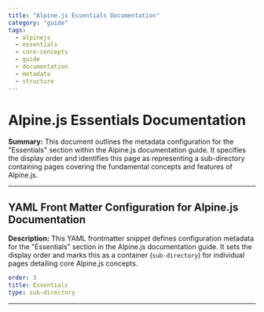 ```yaml
---
title: "Alpine.js Essentials Documentation"
category: "guide"
tags:
  - alpinejs
  - essentials
  - core-concepts
  - guide
  - documentation
  - metadata
  - structure
---
```


# Alpine.js Essentials Documentation

**Summary:** This document outlines the metadata configuration for the "Essentials" section within the Alpine.js documentation guide. It specifies the display order and identifies this page as representing a sub-directory containing pages covering the fundamental concepts and features of Alpine.js.

---

## YAML Front Matter Configuration for Alpine.js Documentation

**Description:** This YAML frontmatter snippet defines configuration metadata for the "Essentials" section in the Alpine.js documentation guide. It sets the display order and marks this as a container (`sub-directory`) for individual pages detailing core Alpine.js concepts.

```yaml
order: 3
title: Essentials
type: sub-directory
```

---